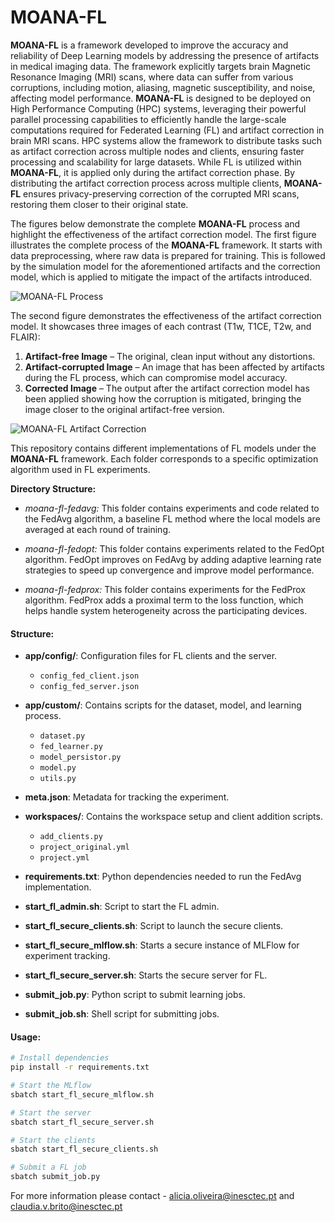 # MOANA-FL

**MOANA-FL** is a framework developed to improve the accuracy and reliability of Deep Learning models by addressing the presence of artifacts in medical imaging data. The framework explicitly targets brain Magnetic Resonance Imaging (MRI) scans, where data can suffer from various corruptions, including motion, aliasing, magnetic susceptibility, and noise, affecting model performance. **MOANA-FL** is designed to be deployed on High Performance Computing (HPC) systems, leveraging their powerful parallel processing capabilities to efficiently handle the large-scale computations required for Federated Learning (FL) and artifact correction in brain MRI scans. HPC systems allow the framework to distribute tasks such as artifact correction across multiple nodes and clients, ensuring faster processing and scalability for large datasets. While FL is utilized within **MOANA-FL**, it is applied only during the artifact correction phase. By distributing the artifact correction process across multiple clients, **MOANA-FL** ensures privacy-preserving correction of the corrupted MRI scans, restoring them closer to their original state.

The figures below demonstrate the complete **MOANA-FL** process and highlight the effectiveness of the artifact correction model.
The first figure illustrates the complete process of the **MOANA-FL** framework. It starts with data preprocessing, where raw data is prepared for training. This is followed by the simulation model for the aforementioned artifacts and the correction model, which is applied to mitigate the impact of the artifacts introduced.

![MOANA-FL Process](https://github.com/aliciasoliveiraa/MOANA-FL/blob/main/moana_process.png)

The second figure demonstrates the effectiveness of the artifact correction model. It showcases three images of each contrast (T1w, T1CE, T2w, and FLAIR):
1. **Artifact-free Image** – The original, clean input without any distortions.
2. **Artifact-corrupted Image** – An image that has been affected by artifacts during the FL process, which can compromise model accuracy.
3. **Corrected Image** – The output after the artifact correction model has been applied showing how the corruption is mitigated, bringing the image closer to the original artifact-free version.

![MOANA-FL Artifact Correction](https://github.com/aliciasoliveiraa/MOANA-FL/blob/main/correction.png)

This repository contains different implementations of FL models under the **MOANA-FL** framework. Each folder corresponds to a specific optimization algorithm used in FL experiments.

**Directory Structure:**
- *moana-fl-fedavg:* This folder contains experiments and code related to the FedAvg algorithm, a baseline FL method where the local models are averaged at each round of training.

- *moana-fl-fedopt:* This folder contains experiments related to the FedOpt algorithm. FedOpt improves on FedAvg by adding adaptive learning rate strategies to speed up convergence and improve model performance.

- *moana-fl-fedprox:* This folder contains experiments for the FedProx algorithm. FedProx adds a proximal term to the loss function, which helps handle system heterogeneity across the participating devices.


#### Structure:

- **app/config/**: Configuration files for FL clients and the server.
  - `config_fed_client.json`
  - `config_fed_server.json`
  
- **app/custom/**: Contains scripts for the dataset, model, and learning process.
  - `dataset.py`
  - `fed_learner.py`
  - `model_persistor.py`
  - `model.py`
  - `utils.py`

- **meta.json**: Metadata for tracking the experiment.

- **workspaces/**: Contains the workspace setup and client addition scripts.
  - `add_clients.py`
  - `project_original.yml`
  - `project.yml`

- **requirements.txt**: Python dependencies needed to run the FedAvg implementation.

- **start_fl_admin.sh**: Script to start the FL admin.
- **start_fl_secure_clients.sh**: Script to launch the secure clients.
- **start_fl_secure_mlflow.sh**: Starts a secure instance of MLFlow for experiment tracking.
- **start_fl_secure_server.sh**: Starts the secure server for FL.

- **submit_job.py**: Python script to submit learning jobs.
- **submit_job.sh**: Shell script for submitting jobs.

#### Usage:

```bash
# Install dependencies
pip install -r requirements.txt

# Start the MLflow
sbatch start_fl_secure_mlflow.sh

# Start the server
sbatch start_fl_secure_server.sh

# Start the clients
sbatch start_fl_secure_clients.sh

# Submit a FL job
sbatch submit_job.py
```

For more information please contact - alicia.oliveira@inesctec.pt and claudia.v.brito@inesctec.pt
